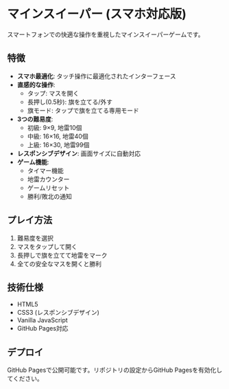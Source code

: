 # マインスイーパー (スマホ対応版)

スマートフォンでの快適な操作を重視したマインスイーパーゲームです。

## 特徴

- **スマホ最適化**: タッチ操作に最適化されたインターフェース
- **直感的な操作**:
  - タップ: マスを開く
  - 長押し(0.5秒): 旗を立てる/外す
  - 旗モード: タップで旗を立てる専用モード
- **3つの難易度**:
  - 初級: 9×9, 地雷10個
  - 中級: 16×16, 地雷40個
  - 上級: 16×30, 地雷99個
- **レスポンシブデザイン**: 画面サイズに自動対応
- **ゲーム機能**:
  - タイマー機能
  - 地雷カウンター
  - ゲームリセット
  - 勝利/敗北の通知

## プレイ方法

1. 難易度を選択
2. マスをタップして開く
3. 長押しで旗を立てて地雷をマーク
4. 全ての安全なマスを開くと勝利

## 技術仕様

- HTML5
- CSS3 (レスポンシブデザイン)
- Vanilla JavaScript
- GitHub Pages対応

## デプロイ

GitHub Pagesで公開可能です。リポジトリの設定からGitHub Pagesを有効化してください。